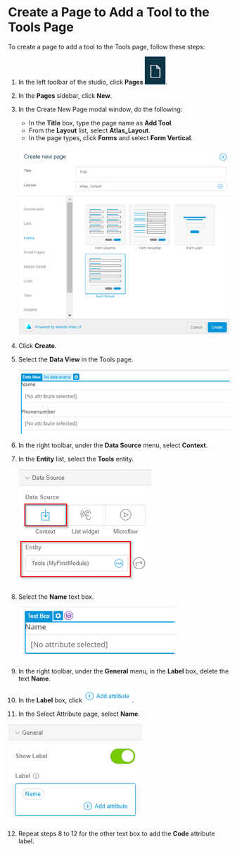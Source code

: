 # Create a Page to Add a Tool to the Tools Page

To create a page to add a tool to the Tools page, follow these steps:

1. In the left toolbar of the studio, click **Pages** ![](Page.png). 

2. In the **Pages** sidebar, click **New**. 

3. In the Create New Page modal window, do the following: 

    - In the **Title** box, type the page name as **Add Tool**.
    - From the **Layout** list, select **Atlas\_Layout**.
    - In the page types, click **Forms** and select **Form Vertical**.
    
   ![](12.png)

4. Click **Create**. 

5. Select the **Data View** in the Tools page. 

   ![](13.png)

6. In the right toolbar, under the **Data Source** menu, select **Context**.

7. In the **Entity** list, select the **Tools** entity. 

   ![](14.png)

8. Select the **Name** text box. 

   ![](15.png)

9. In the right toolbar, under the **General** menu, in the **Label** box, delete the text **Name**. 

10. In the **Label** box, click ![](6.png). 

11. In the Select Attribute page, select **Name**. 

   ![](16.png)

12. Repeat steps 8 to 12 for the other text box to add the **Code** attribute label. 

